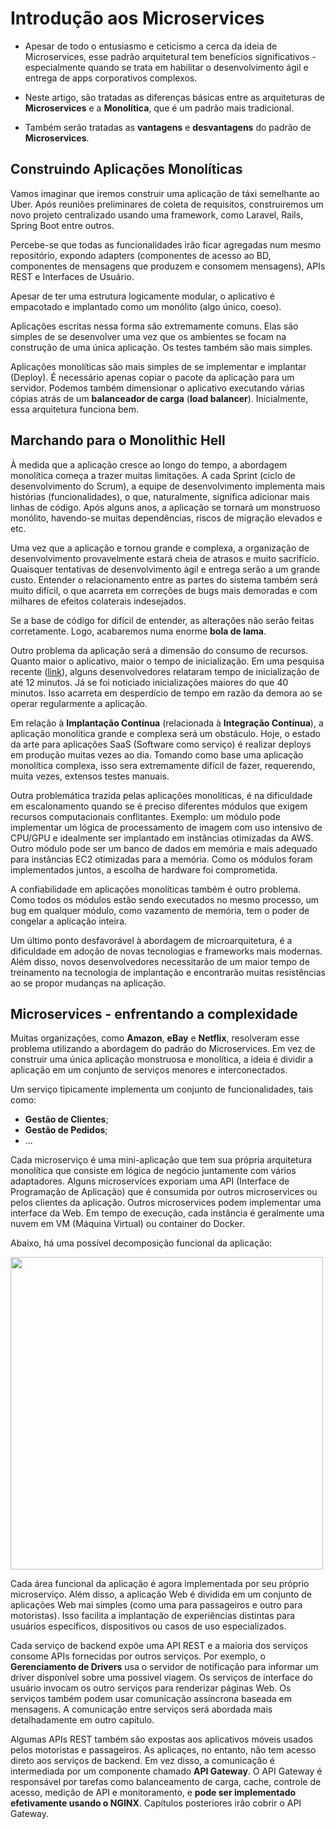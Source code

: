 # Introdução aos Microservices
* Apesar de todo o entusiasmo e ceticismo a cerca da ideia de Microservices, esse padrão arquitetural tem benefícios significativos - especialmente quando se trata em habilitar o desenvolvimento ágil e entrega de apps corporativos complexos.

* Neste artigo, são tratadas as diferenças básicas entre as arquiteturas de **Microservices** e a **Monolítica**, que é um padrão mais tradicional.

* Também serão tratadas as **vantagens** e **desvantagens** do padrão de **Microservices**.

## Construindo Aplicações Monolíticas
Vamos imaginar que iremos construir uma aplicação de táxi semelhante ao Uber. Após reuniões preliminares de coleta de requisitos, construiremos um novo projeto centralizado usando uma framework, como Laravel, Rails, Spring Boot entre outros.

Percebe-se que todas as funcionalidades irão ficar agregadas num mesmo repositório, expondo adapters (componentes de acesso ao BD, componentes de mensagens que produzem e consomem mensagens), APIs REST e Interfaces de Usuário. 

Apesar de ter uma estrutura logicamente modular, o aplicativo é empacotado e implantado como um monólito (algo único, coeso).

Aplicações escritas nessa forma são extremamente comuns. Elas são simples de se desenvolver uma vez que os ambientes se focam na construção de uma única aplicação. Os testes também são mais simples.

Aplicações monolíticas são mais simples de se implementar e implantar (Deploy). É necessário apenas copiar o pacote da aplicação para um servidor. Podemos também dimensionar o aplicativo executando várias cópias atrás de um **balanceador de carga** (**load balancer**). Inicialmente, essa arquitetura funciona bem.

## Marchando para o Monolithic Hell
À medida que a aplicação cresce ao longo do tempo, a abordagem monolítica começa a trazer muitas limitações. A cada Sprint (ciclo de desenvolvimento do Scrum), a equipe de desenvolvimento implementa mais histórias (funcionalidades), o que, naturalmente, significa adicionar mais linhas de código. Após alguns anos, a aplicação se tornará um monstruoso monólito, havendo-se muitas dependências, riscos de migração elevados e etc.

Uma vez que a aplicação e tornou grande e complexa, a organização de desenvolvimento provavelmente estará cheia de atrasos e muito sacrifício. Quaisquer tentativas de desenvolvimento ágil e entrega serão a um grande custo. Entender o relacionamento entre as partes do sistema também será muito difícil, o que acarreta em correções de bugs mais demoradas e com milhares de efeitos colaterais indesejados.

Se a base de código for difícil de entender, as alterações não serão feitas corretamente. Logo, acabaremos numa enorme **bola de lama**.

Outro problema da aplicação será a dimensão do consumo de recursos. Quanto maior o aplicativo, maior o tempo de inicialização. Em uma pesquisa recente ([link](https://plainoldobjects.com/2015/05/13/monstrous-monoliths-how-bad-can-it-get/)), alguns desenvolvedores relataram tempo de inicialização de até 12 minutos. Já se foi noticiado inicializações maiores do que 40 minutos. Isso acarreta em desperdício de tempo em razão da demora ao se operar regularmente a aplicação.

Em relação à **Implantação Contínua** (relacionada à **Integração Contínua**), a aplicação monolítica grande e complexa será um obstáculo. Hoje, o estado da arte para aplicações SaaS (Software como serviço) é realizar deploys em produção muitas vezes ao dia. Tomando como base uma aplicação monolítica complexa, isso sera extremamente difícil de fazer, requerendo, muita vezes, extensos testes manuais.

Outra problemática trazida pelas aplicações monolíticas, é na dificuldade em escalonamento quando se é preciso diferentes módulos que exigem recursos computacionais conflitantes. Exemplo: um módulo pode implementar um lógica de processamento de imagem com uso intensivo de CPU/GPU e idealmente ser implantado em instâncias otimizadas da AWS. Outro módulo pode ser um banco de dados em memória e mais adequado para instâncias EC2 otimizadas para a memória. Como os módulos foram implementados juntos, a escolha de hardware foi comprometida.

A confiabilidade em aplicações monolíticas também é outro problema. Como todos os módulos estão sendo executados no mesmo processo, um bug em qualquer módulo, como vazamento de memória, tem o poder de congelar a aplicação inteira.

Um último ponto desfavorável à abordagem de microarquitetura, é a dificuldade em adoção de novas tecnologias e frameworks mais modernas. Além disso, novos desenvolvedores necessitarão de um maior tempo de treinamento na tecnologia de implantação e encontrarão muitas resistências ao se propor mudanças na aplicação.

## Microservices - enfrentando a complexidade
Muitas organizações, como **Amazon**, **eBay** e **Netflix**, resolveram esse problema utilizando a abordagem do padrão do Microservices. Em vez de construir uma única aplicação monstruosa e monolítica, a ideia é dividir a aplicação em um conjunto de serviços menores e interconectados.

Um serviço tipicamente implementa um conjunto de funcionalidades, tais como:
* **Gestão de Clientes**;
* **Gestão de Pedidos**;
* ...

Cada microserviço é uma mini-aplicação que tem sua própria arquitetura monolítica que consiste em lógica de negócio juntamente com vários adaptadores. Alguns microservices exporiam uma API (Interface de Programação de Aplicação) que é consumida por outros microservices ou pelos clientes da aplicação. Outros microservices podem implementar uma interface da Web. Em tempo de execução, cada instância é geralmente uma nuvem em VM (Máquina Virtual) ou container do Docker.

Abaixo, há uma possível decomposição funcional da aplicação:

<centered>
  <img src="https://raw.githubusercontent.com/mrparty/tech-articles/master/nginx/nginx-article-0.png" width="500" height="500">
</centered>

Cada área funcional da aplicação é agora implementada por seu próprio microserviço. Além disso, a aplicação Web é dividida em um conjunto de aplicações Web mai simples (como uma para passageiros e outro para motoristas). Isso facilita a implantação de experiências distintas para usuários específicos, dispositivos ou casos de uso especializados.

Cada serviço de backend expõe uma API REST e a maioria dos serviços consome APIs fornecidas por outros serviços. Por exemplo, o **Gerenciamento de Drivers** usa o servidor de notificação para informar um driver disponível sobre uma possivel viagem. Os serviços de interface do usuário invocam os outro serviços para renderizar páginas Web. Os serviços também podem usar comunicação assíncrona baseada em mensagens. A comunicação entre serviços será abordada mais detalhadamente em outro capítulo.

Algumas APIs REST também são expostas aos aplicativos móveis usados pelos motoristas e passageiros. As aplicaçes, no entanto, não tem acesso direto aos serviços de backend. Em vez disso, a comunicação é intermediada por um componente chamado **API Gateway**. O API Gateway é responsável por tarefas como balanceamento de carga, cache, controle de acesso, medição de API e monitoramento, e **pode ser implementado efetivamente usando o NGINX**. Capítulos posteriores irão cobrir o API Gateway.
